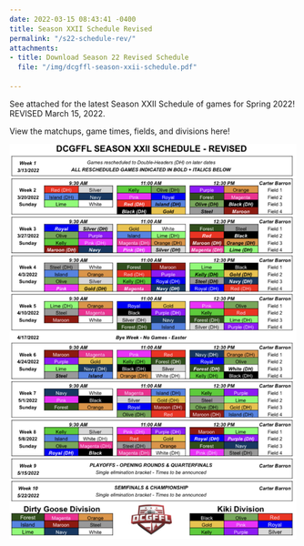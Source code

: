 ```yaml
---
date: 2022-03-15 08:43:41 -0400
title: Season XXII Schedule Revised
permalink: "/s22-schedule-rev/"
attachments:
- title: Download Season 22 Revised Schedule
  file: "/img/dcgffl-season-xxii-schedule.pdf"

---
```

See attached for the latest Season XXII Schedule of games for Spring 2022! REVISED March 15, 2022. 

View the matchups, game times, fields, and divisions here!

![](/img/5636d9ac-1368-434e-ac68-3588037d1f2d.jpeg)